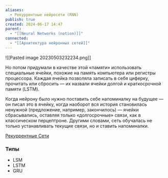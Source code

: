 ```yaml
---
aliases:
  - Рекуррентные нейросети (RNN)
publish: true
created: 2024-06-17 14:47
parent:
  - "[[Neural Networks (notion)]]"
connected:
  - "[[Архитектура нейронных сетей]]"
---
```



![[Pasted image 20230503232234.png]]

Но потом придумали в качестве этой «памяти» использовать специальные ячейки, похожие на память компьютера или регистры процессора. Каждая ячейка позволяла записать в себя циферку, прочитать или сбросить — их назвали ячейки долгой и краткосрочной памяти (LSTM).

Когда нейрону было нужно поставить себе напоминалку на будущее — он писал это в ячейку, когда наоборот вся история становилась ненужной (предложение, например, закончилось) — ячейки сбрасывались, оставляя только «долгосрочные» связи, как в классическом перцептроне. Другими словами, сеть обучалась не только устанавливать текущие связи, но и ставить напоминалки.


[Рекуррентные Сети](https://ru.wikipedia.org/wiki/%D0%A0%D0%B5%D0%BA%D1%83%D1%80%D1%80%D0%B5%D0%BD%D1%82%D0%BD%D0%B0%D1%8F_%D0%BD%D0%B5%D0%B9%D1%80%D0%BE%D0%BD%D0%BD%D0%B0%D1%8F_%D1%81%D0%B5%D1%82%D1%8C) 

### Типы
- LSM
- LSTM
- GRU




